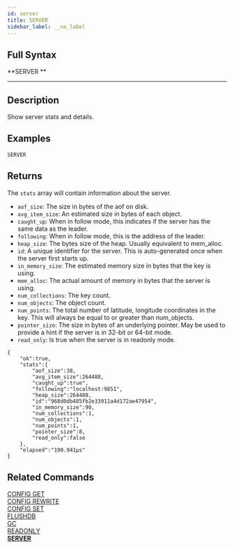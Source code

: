 ```yaml
---
id: server
title: SERVER
sidebar_label: __no_label
---
```


## Full Syntax

**SERVER **

---

## Description

Show server stats and details.

## Examples

```tile38
SERVER
```

## Returns

The `stats` array will contain information about the server.

- `aof_size`: The size in bytes of the aof on disk.
- `avg_item_size`: An estimated size in bytes of each object.
- `caught_up`: When in follow mode, this indicates if the server has the same data as the leader.
- `following`: When in follow mode, this is the address of the leader.
- `heap_size`: The bytes size of the heap. Usually equivalent to mem_alloc.
- `id`: A unique identifier for the server. This is auto-generated once when the server first starts up.
- `in_memory_size`: The estimated memory size in bytes that the key is using.
- `mem_alloc`: The actual amount of memory in bytes that the server is using.
- `num_collections`: The key count.
- `num_objects`: The object count.
- `num_points`: The total number of latitude, longitude coordinates in the key. This will always be equal to or greater than num_objects.
- `pointer_size`: The size in bytes of an underlying pointer. May be used to provide a hint if the server is in 32-bit or 64-bit mode.
- `read_only`: Is true when the server is in readonly mode.


```tile38-json
{
    "ok":true,
    "stats":{
        "aof_size":38,
        "avg_item_size":264488,
        "caught_up":true",
        "following":"localhost:9851",
        "heap_size":264488,
        "id":"968d0db485fb2e33911a4d172ae47954",
        "in_memory_size":90,
        "num_collections":1,
        "num_objects":1,
        "num_points":1,
        "pointer_size":8,
        "read_only":false
    },
    "elapsed":"190.941µs"
}
```

## Related Commands

[CONFIG GET](config-get.html)<br>
[CONFIG REWRITE](config-rewrite.html)<br>
[CONFIG SET](config-set.html)<br>
[FLUSHDB](flushdb.html)<br>
[GC](gc.html)<br>
[READONLY](readonly.html)<br>
**[SERVER](server.html)**<br>